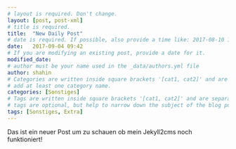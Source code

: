 ```yaml
---
# layout is required. Don't change.
layout: [post, post-xml]
# title is required.
title:  "New Daily Post"
# date is required. If possible, also provide a time like: 2017-08-10 10:25:00.
date:   2017-09-04 09:42
# If you are modifying an existing post, provide a date for it.
modified_date: 
# author must be your name used in the _data/authors.yml file
author: shahin
# Categories are written inside square brackets '[cat1, cat2]' and are separated by comma.
# add at least one category name.
categories: [Sonstiges]
# Tags are written inside square brackets '[cat1, cat2]' and are separated by comma.
# tags are optional, but help to narrow down the subject of the blog post
tags: [Sonstiges, Extra]
---
```


Das ist ein neuer Post um zu schauen ob mein Jekyll2cms noch funktioniert!
